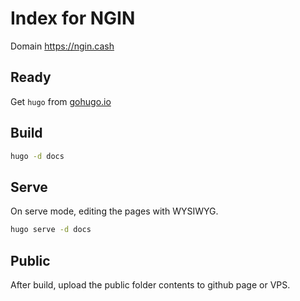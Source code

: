 # Index for NGIN

Domain https://ngin.cash

## Ready

Get `hugo` from [gohugo.io](https://gohugo.io/)

## Build

```bash
hugo -d docs
```

## Serve

On serve mode, editing the pages with WYSIWYG.

```bash
hugo serve -d docs
```

## Public

After build, upload the public folder contents to github page or VPS.
